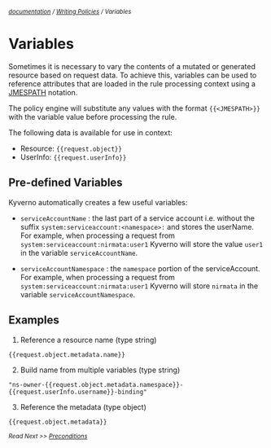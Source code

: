 <small>*[documentation](/README.md#documentation) / [Writing Policies](/documentation/writing-policies.md) / Variables*</small>

# Variables

Sometimes it is necessary to vary the contents of a mutated or generated resource based on request data. To achieve this, variables can be used to reference attributes that are loaded in the rule processing context using a [JMESPATH](http://jmespath.org/) notation. 

The policy engine will substitute any values with the format `{{<JMESPATH>}}` with the variable value before processing the rule.

The following data is available for use in context:
- Resource: `{{request.object}}`
- UserInfo: `{{request.userInfo}}`

## Pre-defined Variables

Kyverno automatically creates a few useful variables:

- `serviceAccountName` : the last part of a service account i.e. without the suffix `system:serviceaccount:<namespace>:` and stores the userName. For example, when processing a request from `system:serviceaccount:nirmata:user1` Kyverno will store the value `user1` in the variable `serviceAccountName`.

- `serviceAccountNamespace` : the `namespace` portion of the serviceAccount. For example, when processing a request from `system:serviceaccount:nirmata:user1` Kyverno will store `nirmata` in the variable `serviceAccountNamespace`.

## Examples

1. Reference a resource name (type string)

`{{request.object.metadata.name}}`

2. Build name from multiple variables (type string)

`"ns-owner-{{request.object.metadata.namespace}}-{{request.userInfo.username}}-binding"`

3. Reference the metadata (type object)

`{{request.object.metadata}}`

<small>*Read Next >> [Preconditions](/documentation/writing-policies-preconditions.md)*</small>
